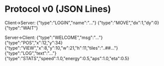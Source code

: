 # Protocol v0 (JSON Lines)

Client→Server:
{"type":"LOGIN","name":"..."}
{"type":"MOVE","dx":1,"dy":0}
{"type":"WAIT"}

Server→Client:
{"type":"WELCOME","msg":"..."}
{"type":"POS","x":12,"y":34}
{"type":"VIEW","x":8,"y":10,"w":21,"h":11,"tiles":"..##..."}
{"type":"LOG","text":"..."}
{"type":"STATS","speed":1.0,"energy":0.5,"aps":1.0,"eta":0.5}
